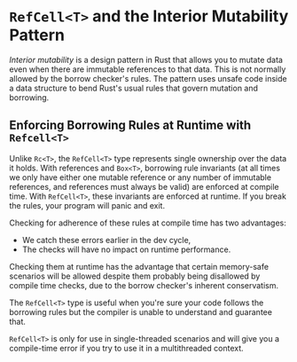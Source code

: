 # `RefCell<T>` and the Interior Mutability Pattern

*Interior mutability* is a design pattern in Rust that allows you to mutate data
even when there are immutable references to that data. This is not normally
allowed by the borrow checker's rules. The pattern uses unsafe code inside a
data structure to bend Rust's usual rules that govern mutation and borrowing.

## Enforcing Borrowing Rules at Runtime with `Refcell<T>`

Unlike `Rc<T>`, the `RefCell<T>` type represents single ownership over the data
it holds. With references and `Box<T>`, borrowing rule invariants (at all times
we only have either one mutable reference or any number of immutable references,
and references must always be valid) are enforced at compile time. With
`RefCell<T>`, these invariants are enforced at runtime. If you break the rules,
your program will panic and exit.

Checking for adherence of these rules at compile time has two advantages:
* We catch these errors earlier in the dev cycle,
* The checks will have no impact on runtime performance.

Checking them at runtime has the advantage that certain memory-safe scenarios
will be allowed despite them probably being disallowed by compile time checks,
due to the borrow checker's inherent conservatism.

The `RefCell<T>` type is useful when you're sure your code follows the borrowing
rules but the compiler is unable to understand and guarantee that.

`RefCell<T>` is only for use in single-threaded scenarios and will give you a
compile-time error if you try to use it in a multithreaded context.